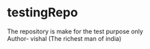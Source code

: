 # testingRepo
The repository is make for the test purpose only
<br>
Author- vishal (The richest man of india)
